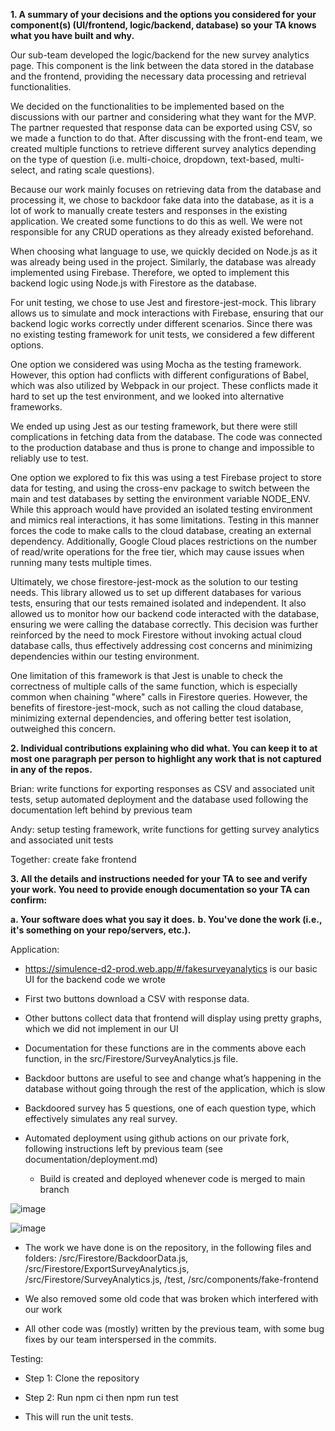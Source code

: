 **1. A summary of your decisions and the options you considered for your component(s) (UI/frontend, logic/backend, database) so your TA knows what you have built and why.**

Our sub-team developed the logic/backend for the new survey analytics page. This component is the link between the data stored in the database and the frontend, providing the necessary data processing and retrieval functionalities.

We decided on the functionalities to be implemented based on the discussions with our partner and considering what they want for the MVP. The partner requested that response data can be exported using CSV, so we made a function to do that. After discussing with the front-end team, we created multiple functions to retrieve different survey analytics depending on the type of question (i.e. multi-choice, dropdown, text-based, multi-select, and rating scale questions).

Because our work mainly focuses on retrieving data from the database and processing it, we chose to backdoor fake data into the database, as it is a lot of work to manually create testers and responses in the existing application. We created some functions to do this as well. We were not responsible for any CRUD operations as they already existed beforehand.

When choosing what language to use, we quickly decided on Node.js as it was already being used in the project. Similarly, the database was already implemented using Firebase. Therefore, we opted to implement this backend logic using Node.js with Firestore as the database.

For unit testing, we chose to use Jest and firestore-jest-mock. This library allows us to simulate and mock interactions with Firebase, ensuring that our backend logic works correctly under different scenarios.
Since there was no existing testing framework for unit tests, we considered a few different options. 

One option we considered was using Mocha as the testing framework. 
However, this option had conflicts with different configurations of Babel, which was also utilized by Webpack in our project. 
These conflicts made it hard to set up the test environment, and we looked into alternative frameworks. 

We ended up using Jest as our testing framework, but there were still complications in fetching data from the database. 
The code was connected to the production database and thus is prone to change and impossible to reliably use to test. 

One option we explored to fix this was using a test Firebase project to store data for testing, 
and using the cross-env package to switch between the main and test databases by setting the environment variable NODE_ENV. 
While this approach would have provided an isolated testing environment and mimics real interactions, it has some limitations. 
Testing in this manner forces the code to make calls to the cloud database, creating an external dependency. 
Additionally, Google Cloud places restrictions on the number of read/write operations for the free tier, which may cause issues when running many tests multiple times. 

Ultimately, we chose firestore-jest-mock as the solution to our testing needs. 
This library allowed us to set up different databases for various tests, ensuring that our tests remained isolated and independent. 
It also allowed us to monitor how our backend code interacted with the database, ensuring we were calling the database correctly. 
This decision was further reinforced by the need to mock Firestore without invoking actual cloud database calls, thus effectively addressing cost concerns and minimizing dependencies within our testing environment.

One limitation of this framework is that Jest is unable to check the correctness of multiple calls of the same function, which is especially common when chaining "where" calls in Firestore queries. 
However, the benefits of firestore-jest-mock, such as not calling the cloud database, minimizing external dependencies, and offering better test isolation, outweighed this concern.

**2. Individual contributions explaining who did what. You can keep it to at most one paragraph per person to highlight any work that is not captured in any of the repos.**

Brian: write functions for exporting responses as CSV and associated unit tests, setup automated deployment and the database used following the documentation left behind by previous team

Andy: setup testing framework, write functions for getting survey analytics and associated unit tests

Together: create fake frontend


**3. All the details and instructions needed for your TA to see and verify your work. You need to provide enough documentation so your TA can confirm:**

**a. Your software does what you say it does.**
**b. You've done the work (i.e., it's something on your repo/servers, etc.).**

Application:

- https://simulence-d2-prod.web.app/#/fakesurveyanalytics is our basic UI for the backend code we wrote

- First two buttons download a CSV with response data. 

- Other buttons collect data that frontend will display using pretty graphs, which we did not implement in our UI

- Documentation for these functions are in the comments above each function, in the src/Firestore/SurveyAnalytics.js file. 

- Backdoor buttons are useful to see and change what’s happening in the database without going through the rest of the application, which is slow

- Backdoored survey has 5 questions, one of each question type, which effectively simulates any real survey.

- Automated deployment using github actions on our private fork, following instructions left by previous team (see documentation/deployment.md)

  - Build is created and deployed whenever code is merged to main branch

![image](https://github.com/csc301-2023-fall/deliverable-2-38-2-wangbri6-jianga11/assets/77268649/f17213a9-20fe-4bfd-9301-33e6d6f8d13b)

![image](https://github.com/csc301-2023-fall/deliverable-2-38-2-wangbri6-jianga11/assets/77268649/d29b6617-50b6-40e9-95a4-dd60ea70b0dc)

- The work we have done is on the repository, in the following files and folders: /src/Firestore/BackdoorData.js, /src/Firestore/ExportSurveyAnalytics.js, /src/Firestore/SurveyAnalytics.js, /test, /src/components/fake-frontend

- We also removed some old code that was broken which interfered with our work

- All other code was (mostly) written by the previous team, with some bug fixes by our team interspersed in the commits. 

Testing:

- Step 1: Clone the repository

- Step 2: Run npm ci then npm run test

- This will run the unit tests. 

